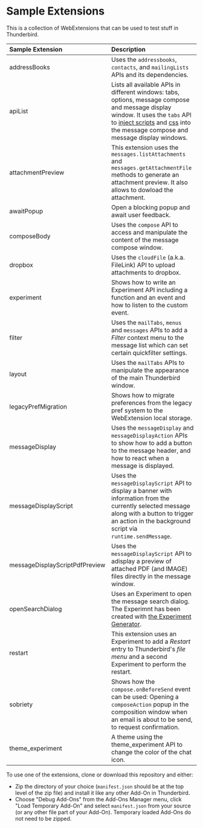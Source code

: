# Sample Extensions

This is a collection of WebExtensions that can be used to test stuff in Thunderbird.

| Sample Extension               | Description |
|:-------------------------------|:------------|
| addressBooks                   | Uses the `addressbooks`, `contacts`, and `mailingLists` APIs and its dependencies. |
| apiList                        | Lists all available APIs in different windows: tabs, options, message compose and message display window. It uses the `tabs` API to [inject scripts](https://thunderbird-webextensions.readthedocs.io/en/latest/tabs.html#executescript-tabid-details) and [css](https://thunderbird-webextensions.readthedocs.io/en/latest/tabs.html#insertcss-tabid-details) into the message compose and message display windows. |
| attachmentPreview              | This extension uses the `messages.listAttachments` and `messages.getAttachmentFile` methods to generate an attachment preview. It also allows to dowload the attachment. |
| awaitPopup                     | Open a blocking popup and await user feedback. |
| composeBody                    | Uses the `compose` API to access and manipulate the content of the message compose window. |
| dropbox                        | Uses the `cloudFile` (a.k.a. FileLink) API to upload attachments to dropbox. |
| experiment                     | Shows how to write an Experiment API including a function and an event and how to listen to the custom event. |
| filter                         | Uses the `mailTabs`, `menus` and `messages` APIs to add a *Filter* context menu to the message list which can set certain quickfilter settings. |
| layout                         | Uses the `mailTabs` APIs to manipulate the appearance of the main Thunderbird window.|
| legacyPrefMigration            | Shows how to migrate preferences from the legacy pref system to the WebExtension local storage. |
| messageDisplay                 | Uses the `messageDisplay` and `messageDisplayAction` APIs to show how to add a button to the message header, and how to react when a message is displayed.|
| messageDisplayScript           | Uses the `messageDisplayScript` API to display a banner with information from the currently selected message along with a button to trigger an action in the background script via `runtime.sendMessage`. |
| messageDisplayScriptPdfPreview | Uses the `messageDisplayScript` API to adisplay a preview of attached PDF (and IMAGE) files directly in the message window. |
| openSearchDialog               | Uses an Experiment to open the message search dialog. The Experimnt has been created with [the Experiment Generator](https://darktrojan.github.io/generator/generator.html).|
| restart                        | This extension uses an Experiment to add a *Restart* entry to Thunderbird's *file menu* and a second Experiment to perform the restart. |
| sobriety                       | Shows how the `compose.onBeforeSend` event can be used: Opening a `composeAction` popup in the composition window when an email is about to be send, to request confirmation. |
| theme_experiment               | A theme using the theme_experiment API to change the color of the chat icon. |


To use one of the extensions, clone or download this repository and either:

* Zip the directory of your choice (`manifest.json` should be at the top level of the zip file) and install it like any other Add-On in Thunderbird.
* Choose "Debug Add-Ons" from the Add-Ons Manager menu, click "Load Temporary Add-On" and select `manifest.json` from your source (or any other file part of your Add-On). Temporary loaded Add-Ons do not need to be zipped.
